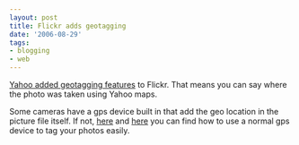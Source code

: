 ```yaml
---
layout: post
title: Flickr adds geotagging
date: '2006-08-29'
tags:
- blogging
- web
---
```


[Yahoo added geotagging features][1] to Flickr. That means you can say where the photo was taken using Yahoo maps.

Some cameras have a gps device built in that add the geo location in the picture file itself. If not, [here][3] and [here][2] you can find how to use a normal gps device to tag your photos easily.

[1]: http://blog.flickr.com/flickrblog/2006/08/great_shot_wher.html  
 [2]: http://notions.okuda.ca/geotagging/how-i-use-my-gps/  
 [3]: http://notions.okuda.ca/geotagging/

